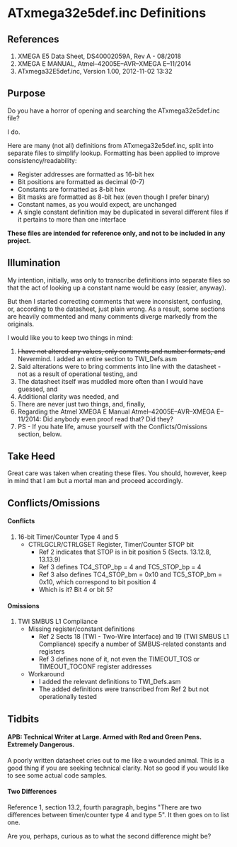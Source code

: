 # ATxmega32e5def.inc Definitions
## References
1. XMEGA E5 Data Sheet,  DS40002059A, Rev A - 08/2018
2. XMEGA E MANUAL,       Atmel–42005E–AVR–XMEGA E–11/2014
3. ATxmega32E5def.inc,   Version 1.00, 2012-11-02 13:32

## Purpose
Do you have a horror of opening and searching the ATxmega32e5def.inc file?

I do.

Here are many (not all) definitions from ATxmega32e5def.inc, split into separate files to
simplify lookup. Formatting has been applied to improve consistency/readability:
- Register addresses are formatted as 16-bit hex
- Bit positions are formatted as decimal (0-7)
- Constants are formatted as 8-bit hex
- Bit masks are formatted as 8-bit hex (even though I prefer binary)
- Constant names, as you would expect, are unchanged
- A single constant definition may be duplicated in several different files if it
pertains to more than one interface

**These files are intended for reference only, and not to be included in any project.**

## Illumination
My intention, initially, was only to transcribe definitions into separate files so
that the act of looking up a constant name would be easy (easier, anyway).

But then I started correcting comments that were inconsistent, confusing, or, according to the
datasheet, just plain wrong. As a result, some sections are heavily commented and many
comments diverge markedly from the originals.

I would like you to keep two things in mind:
1. ~~I have not altered any values, only comments and number formats, and~~
Nevermind. I added an entire section to TWI_Defs.asm
2. Said alterations were to bring comments into line with the datasheet - not as a result of operational testing, and
3. The datasheet itself was muddled more often than I would have guessed, and
4. Additional clarity was needed, and
5. There are never just two things, and, finally,
6. Regarding the Atmel XMEGA E Manual Atmel–42005E–AVR–XMEGA E–11/2014: Did anybody even proof read
that? Did they?
7. PS - If you hate life, amuse yourself with the Conflicts/Omissions section, below.

## Take Heed
Great care was taken when creating these files. You should, however, keep in
mind that I am but a mortal man and proceed accordingly.

## Conflicts/Omissions
#### Conflicts
1. 16-bit Timer/Counter Type 4 and 5
   - CTRLGCLR/CTRLGSET Register, Timer/Counter STOP bit
     - Ref 2 indicates that STOP is in bit position 5 (Sects. 13.12.8, 13.13.9)
     - Ref 3 defines TC4_STOP_bp = 4 and TC5_STOP_bp = 4
     - Ref 3 also defines TC4_STOP_bm = 0x10 and TC5_STOP_bm = 0x10, which correspond to bit position 4
     - Which is it? Bit 4 or bit 5?

#### Omissions
1. TWI SMBUS L1 Compliance
   - Missing register/constant definitions
     - Ref 2 Sects 18 (TWI - Two-Wire Interface) and 19 (TWI SMBUS L1 Compliance) specify a number of
     SMBUS-related constants and registers
     - Ref 3 defines none of it, not even the TIMEOUT_TOS or TIMEOUT_TOCONF register addresses
   - Workaround
     - I added the relevant definitions to TWI_Defs.asm
     - The added definitions were transcribed from Ref 2 but not operationally tested

## Tidbits
#### APB: Technical Writer at Large. Armed with Red and Green Pens. Extremely Dangerous.
A poorly written datasheet cries out to me like a wounded animal. This is a good thing if you are
seeking technical clarity. Not so good if you would like to see some actual code samples.

#### Two Differences
Reference 1, section 13.2, fourth paragraph, begins "There are two differences between
timer/counter type 4 and type 5". It then goes on to list one.

Are you, perhaps, curious as to what the second difference might be?

